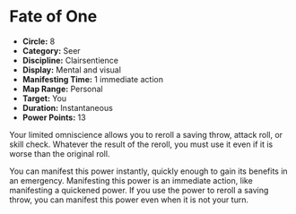 # Fate of One

- **Circle:** 8
- **Category:** Seer
- **Discipline:** Clairsentience
- **Display:** Mental and visual
- **Manifesting Time:** 1 immediate action
- **Map Range:** Personal
- **Target:** You
- **Duration:** Instantaneous
- **Power Points:** 13

Your limited omniscience allows you to reroll a saving throw, attack roll, or skill check. Whatever the result of the reroll, you must use it even if it is worse than the original roll.

You can manifest this power instantly, quickly enough to gain its benefits in an emergency. Manifesting this power is an immediate action, like manifesting a quickened power. If you use the power to reroll a saving throw, you can manifest this power even when it is not your turn.
